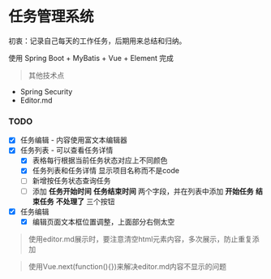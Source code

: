 # 任务管理系统
初衷：记录自己每天的工作任务，后期用来总结和归纳。

使用 Spring Boot + MyBatis + Vue + Element 完成

>其他技术点
- Spring Security
- Editor.md

### TODO
- [x] 任务编辑 - 内容使用富文本编辑器
- [x] 任务列表 - 可以查看任务详情
  - [x] 表格每行根据当前任务状态对应上不同颜色
  - [x] 任务列表和任务详情 显示项目名称而不是code
  - [ ] 新增按任务状态查询任务
  - [ ] 添加 **任务开始时间** **任务结束时间** 两个字段，并在列表中添加 **开始任务** **结束任务** **不处理了** 三个按钮
 - [x] 任务编辑  
   - [x] 编辑页面文本框位置调整，上面部分右侧太空

>使用editor.md展示时，要注意清空html元素内容，多次展示，防止重复添加

>使用Vue.next(function(){})来解决editor.md内容不显示的问题 


